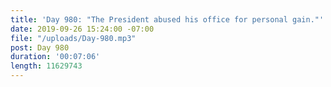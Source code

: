 ```yaml
---
title: 'Day 980: "The President abused his office for personal gain."'
date: 2019-09-26 15:24:00 -07:00
file: "/uploads/Day-980.mp3"
post: Day 980
duration: '00:07:06'
length: 11629743
---
```


